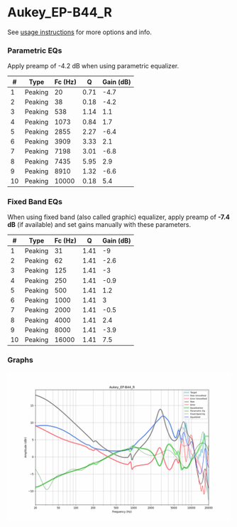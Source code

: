 # Aukey_EP-B44_R
See [usage instructions](https://github.com/jaakkopasanen/AutoEq#usage) for more options and info.

### Parametric EQs
Apply preamp of -4.2 dB when using parametric equalizer.

|   # | Type    |   Fc (Hz) |    Q |   Gain (dB) |
|-----|---------|-----------|------|-------------|
|   1 | Peaking |        20 | 0.71 |        -4.7 |
|   2 | Peaking |        38 | 0.18 |        -4.2 |
|   3 | Peaking |       538 | 1.14 |         1.1 |
|   4 | Peaking |      1073 | 0.84 |         1.7 |
|   5 | Peaking |      2855 | 2.27 |        -6.4 |
|   6 | Peaking |      3909 | 3.33 |         2.1 |
|   7 | Peaking |      7198 | 3.01 |        -6.8 |
|   8 | Peaking |      7435 | 5.95 |         2.9 |
|   9 | Peaking |      8910 | 1.32 |        -6.6 |
|  10 | Peaking |     10000 | 0.18 |         5.4 |

### Fixed Band EQs
When using fixed band (also called graphic) equalizer, apply preamp of **-7.4 dB** (if available) and set gains manually with these parameters.

|   # | Type    |   Fc (Hz) |    Q |   Gain (dB) |
|-----|---------|-----------|------|-------------|
|   1 | Peaking |        31 | 1.41 |        -9   |
|   2 | Peaking |        62 | 1.41 |        -2.6 |
|   3 | Peaking |       125 | 1.41 |        -3   |
|   4 | Peaking |       250 | 1.41 |        -0.9 |
|   5 | Peaking |       500 | 1.41 |         1.2 |
|   6 | Peaking |      1000 | 1.41 |         3   |
|   7 | Peaking |      2000 | 1.41 |        -0.5 |
|   8 | Peaking |      4000 | 1.41 |         2.4 |
|   9 | Peaking |      8000 | 1.41 |        -3.9 |
|  10 | Peaking |     16000 | 1.41 |         7.5 |

### Graphs
![](./Aukey_EP-B44_R.png)
